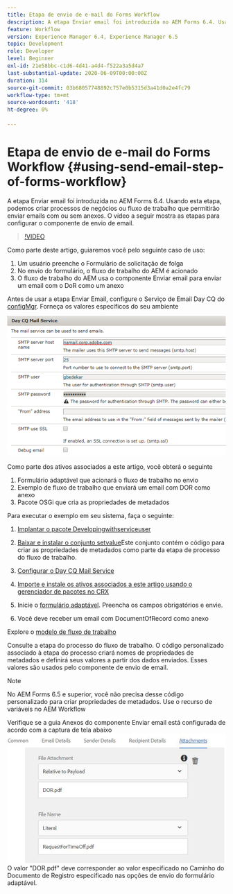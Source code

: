 ```yaml
---
title: Etapa de envio de e-mail do Forms Workflow
description: A etapa Enviar email foi introduzida no AEM Forms 6.4. Usando esta etapa, podemos criar processos de negócios ou fluxo de trabalho que permitirão enviar emails com ou sem anexos. O vídeo a seguir mostra as etapas para configurar o componente de envio de email
feature: Workflow
version: Experience Manager 6.4, Experience Manager 6.5
topic: Development
role: Developer
level: Beginner
exl-id: 21e58bbc-c1d6-4d41-a4d4-f522a3a5d4a7
last-substantial-update: 2020-06-09T00:00:00Z
duration: 314
source-git-commit: 03b68057748892c757e0b5315d3a41d0a2e4fc79
workflow-type: tm+mt
source-wordcount: '418'
ht-degree: 0%

---
```


# Etapa de envio de e-mail do Forms Workflow {#using-send-email-step-of-forms-workflow}

A etapa Enviar email foi introduzida no AEM Forms 6.4. Usando esta etapa, podemos criar processos de negócios ou fluxo de trabalho que permitirão enviar emails com ou sem anexos. O vídeo a seguir mostra as etapas para configurar o componente de envio de email.

>[!VIDEO](https://video.tv.adobe.com/v/21499?quality=12&learn=on)

Como parte deste artigo, guiaremos você pelo seguinte caso de uso:

1. Um usuário preenche o Formulário de solicitação de folga
1. No envio do formulário, o fluxo de trabalho do AEM é acionado
1. O fluxo de trabalho do AEM usa o componente Enviar email para enviar um email com o DoR como um anexo

Antes de usar a etapa Enviar Email, configure o Serviço de Email Day CQ do [configMgr](http://localhost:4502/system/console/configMgr). Forneça os valores específicos do seu ambiente

![Configurar o Day CQ Mail Service](assets/mailservice.png)

Como parte dos ativos associados a este artigo, você obterá o seguinte

1. Formulário adaptável que acionará o fluxo de trabalho no envio
1. Exemplo de fluxo de trabalho que enviará um email com DOR como anexo
1. Pacote OSGi que cria as propriedades de metadados

Para executar o exemplo em seu sistema, faça o seguinte:

1. [Implantar o pacote Developingwithserviceuser](/help/forms/assets/common-osgi-bundles/DevelopingWithServiceUser.jar)

1. [Baixar e instalar o conjunto setvalue](/help/forms/assets/common-osgi-bundles/SetValueApp.core-1.0-SNAPSHOT.jar)Este conjunto contém o código para criar as propriedades de metadados como parte da etapa de processo do fluxo de trabalho.
1. [Configurar o Day CQ Mail Service](https://helpx.adobe.com/br/experience-manager/6-5/sites/administering/using/notification.html)
1. [Importe e instale os ativos associados a este artigo usando o gerenciador de pacotes no CRX](assets/emaildoraemformskt.zip)
1. Inicie o [formulário adaptável](http://localhost:4502/content/dam/formsanddocuments/helpx/timeoffrequestform/jcr:content?wcmmode=disabled). Preencha os campos obrigatórios e envie.
1. Você deve receber um email com DocumentOfRecord como anexo

Explore o [modelo de fluxo de trabalho](http://localhost:4502/editor.html/conf/global/settings/workflow/models/emaildor.html)

Consulte a etapa do processo do fluxo de trabalho. O código personalizado associado à etapa do processo criará nomes de propriedades de metadados e definirá seus valores a partir dos dados enviados. Esses valores são usados pelo componente de envio de email.

>[!NOTE]
>
>No AEM Forms 6.5 e superior, você não precisa desse código personalizado para criar propriedades de metadados. Use o recurso de variáveis no AEM Workflow

Verifique se a guia Anexos do componente Enviar email está configurada de acordo com a captura de tela abaixo
![Guia Enviar Anexo de Email](assets/sendemailcomponentconfigure.jpg)O valor &quot;DOR.pdf&quot; deve corresponder ao valor especificado no Caminho do Documento de Registro especificado nas opções de envio do formulário adaptável.
